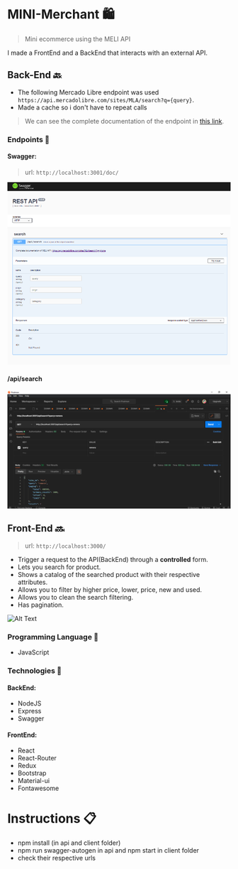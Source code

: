 # MINI-Merchant <g-emoji class="g-emoji" alias="shopping" fallback-src="https://github.githubassets.com/images/icons/emoji/unicode/1f6cd.png">🛍️</g-emoji>
> Mini ecommerce using the MELI API

I made a FrontEnd and a BackEnd that interacts with an external API.

## Back-End <g-emoji class="g-emoji" alias="back" fallback-src="https://github.githubassets.com/images/icons/emoji/unicode/1f519.png">🔙</g-emoji>

- The following Mercado Libre endpoint was used `https://api.mercadolibre.com/sites/MLA/search?q={query}`.
- Made a cache so i don't have to repeat calls

> We can see the complete documentation of the endpoint in [this link](https://api.mercadolibre.com/sites/MLA/search?q=iphone).

### Endpoints <g-emoji class="g-emoji" alias="pushpin" fallback-src="https://github.githubassets.com/images/icons/emoji/unicode/1f4cc.png">📌</g-emoji>
#### Swagger:
> url: `http://localhost:3001/doc/`

![alt text](swaggerEndpoints.PNG)

#### /api/search

![alt text](postman.PNG)

## Front-End <g-emoji class="g-emoji" alias="soon" fallback-src="https://github.githubassets.com/images/icons/emoji/unicode/1f51c.png">🔜</g-emoji>
> url: `http://localhost:3000/`

- Trigger a request to the API(BackEnd) through a **controlled** form.
- Lets you search for product.
- Shows a catalog of the searched product with their respective attributes.
- Allows you to filter by higher price, lower, price, new and used.
- Allows you to clean the search filtering.
- Has pagination.

![Alt Text](minimerchant.gif)

### Programming Language <g-emoji class="g-emoji" alias="tongue" fallback-src="https://github.githubassets.com/images/icons/emoji/unicode/1f445.png">👅</g-emoji>
- JavaScript
### Technologies <g-emoji class="g-emoji" alias="toolbox" fallback-src="https://github.githubassets.com/images/icons/emoji/unicode/1f9f0.png">🧰</g-emoji>
#### BackEnd:
- NodeJS
- Express
- Swagger
#### FrontEnd:
- React
- React-Router
- Redux
- Bootstrap
- Material-ui
- Fontawesome

# Instructions <g-emoji class="g-emoji" alias="clipboard" fallback-src="https://github.githubassets.com/images/icons/emoji/unicode/1f4cb.png">📋</g-emoji>
- npm install (in api and client folder)
- npm run swagger-autogen in api and npm start in client folder
- check their respective urls
